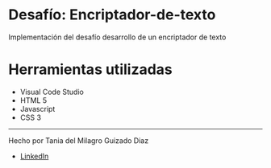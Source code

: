 # Desafío: Encriptador-de-texto

Implementación del desafío desarrollo de un encriptador de texto

# Herramientas utilizadas

- Visual Code Studio
- HTML 5 
- Javascript
- CSS 3

--- 
Hecho por Tania del Milagro Guizado Diaz
- [LinkedIn](https://www.linkedin.com/in/taniadelmilagroguizadodiaz/)
